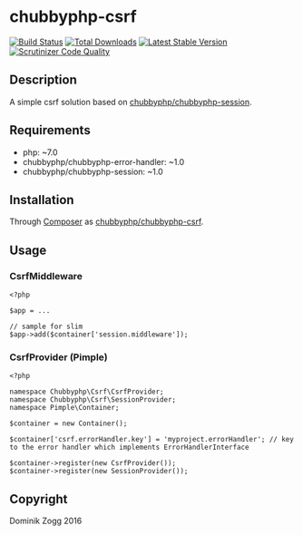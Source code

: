 # chubbyphp-csrf

[![Build Status](https://api.travis-ci.org/chubbyphp/chubbyphp-csrf.png?branch=master)](https://travis-ci.org/chubbyphp/chubbyphp-csrf)
[![Total Downloads](https://poser.pugx.org/chubbyphp/chubbyphp-csrf/downloads.png)](https://packagist.org/packages/chubbyphp/chubbyphp-csrf)
[![Latest Stable Version](https://poser.pugx.org/chubbyphp/chubbyphp-csrf/v/stable.png)](https://packagist.org/packages/chubbyphp/chubbyphp-csrf)
[![Scrutinizer Code Quality](https://scrutinizer-ci.com/g/chubbyphp/chubbyphp-csrf/badges/quality-score.png?b=master)](https://scrutinizer-ci.com/g/chubbyphp/chubbyphp-csrf/?branch=master)

## Description

A simple csrf solution based on [chubbyphp/chubbyphp-session][2].

## Requirements

 * php: ~7.0
 * chubbyphp/chubbyphp-error-handler: ~1.0
 * chubbyphp/chubbyphp-session: ~1.0

## Installation

Through [Composer](http://getcomposer.org) as [chubbyphp/chubbyphp-csrf][1].

## Usage

### CsrfMiddleware

```{.php}
<?php

$app = ...

// sample for slim
$app->add($container['session.middleware']);

```

### CsrfProvider (Pimple)

```{.php}
<?php

namespace Chubbyphp\Csrf\CsrfProvider;
namespace Chubbyphp\Csrf\SessionProvider;
namespace Pimple\Container;

$container = new Container();

$container['csrf.errorHandler.key'] = 'myproject.errorHandler'; // key to the error handler which implements ErrorHandlerInterface

$container->register(new CsrfProvider());
$container->register(new SessionProvider());

```

[1]: https://packagist.org/packages/chubbyphp/chubbyphp-csrf
[2]: https://github.com/chubbyphp/chubbyphp-session

## Copyright

Dominik Zogg 2016
